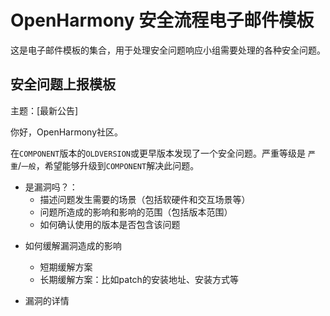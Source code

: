 # OpenHarmony 安全流程电子邮件模板

这是电子邮件模板的集合，用于处理安全问题响应小组需要处理的各种安全问题。



## 安全问题上报模板

主题：[最新公告]



你好，OpenHarmony社区。

在`COMPONENT`版本的`OLDVERSION`或更早版本发现了一个安全问题。严重等级是 `严重`/`一般`，希望能够升级到`COMPONENT`解决此问题。



- 是漏洞吗？：
  + 描述问题发生需要的场景（包括软硬件和交互场景等）
  + 问题所造成的影响和影响的范围（包括版本范围）
  + 如何确认使用的版本是否包含该问题

+ 如何缓解漏洞造成的影响
  + 短期缓解方案
  + 长期缓解方案：比如patch的安装地址、安装方式等

+ 漏洞的详情